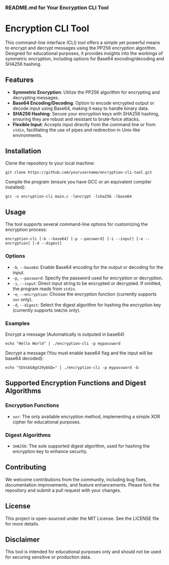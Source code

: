 ### README.md for Your Encryption CLI Tool

# Encryption CLI Tool

This command-line interface (CLI) tool offers a simple yet powerful means to encrypt and decrypt messages using the PP256 encryption algorithm. Designed for educational purposes, it provides insights into the workings of symmetric encryption, including options for Base64 encoding/decoding and SHA256 hashing.

## Features

- **Symmetric Encryption**: Utilize the PP256 algorithm for encrypting and decrypting messages.
- **Base64 Encoding/Decoding**: Option to encode encrypted output or decode input using Base64, making it easy to handle binary data.
- **SHA256 Hashing**: Secure your encryption keys with SHA256 hashing, ensuring they are robust and resistant to brute-force attacks.
- **Flexible Input**: Accepts input directly from the command line or from `stdin`, facilitating the use of pipes and redirection in Unix-like environments.

## Installation

Clone the repository to your local machine:

```
git clone https://github.com/yourusername/encryption-cli-tool.git
```

Compile the program (ensure you have GCC or an equivalent compiler installed):

```
gcc -o encryption-cli main.c -lencrypt -lsha256 -lbase64
```

## Usage

The tool supports several command-line options for customizing the encryption process:

```
encryption-cli [-b --base64] [-p --password] [-i --input] [-e --encryption] [-d --digest]
```

### Options

- `-b`, `--base64`: Enable Base64 encoding for the output or decoding for the input.
- `-p`, `--password`: Specify the password used for encryption or decryption.
- `-i`, `--input`: Direct input string to be encrypted or decrypted. If omitted, the program reads from `stdin`.
- `-e`, `--encryption`: Choose the encryption function (currently supports `xor` only).
- `-d`, `--digest`: Select the digest algorithm for hashing the encryption key (currently supports `SHA256` only).

### Examples

Encrypt a message (Automatically is outputed in base64)

```
echo "Hello World" | ./encryption-cli -p mypassword
```

Decrypt a message (You must enable base64 flag and the input will be base64 decoded):

```
echo "SGVsbG8gV29ybGQ=" | ./encryption-cli -p mypassword -b
```

## Supported Encryption Functions and Digest Algorithms

### Encryption Functions

- `xor`: The only available encryption method, implementing a simple XOR cipher for educational purposes.

### Digest Algorithms

- `SHA256`: The sole supported digest algorithm, used for hashing the encryption key to enhance security.

## Contributing

We welcome contributions from the community, including bug fixes, documentation improvements, and feature enhancements. Please fork the repository and submit a pull request with your changes.

## License

This project is open-sourced under the MIT License. See the LICENSE file for more details.

## Disclaimer

This tool is intended for educational purposes only and should not be used for securing sensitive or production data.
